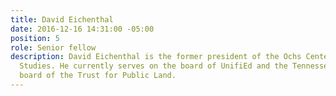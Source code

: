 ```yaml
---
title: David Eichenthal
date: 2016-12-16 14:31:00 -05:00
position: 5
role: Senior fellow
description: David Eichenthal is the former president of the Ochs Center for Metropolitan
  Studies. He currently serves on the board of UnifiEd and the Tennessee advisory
  board of the Trust for Public Land.
---
```


